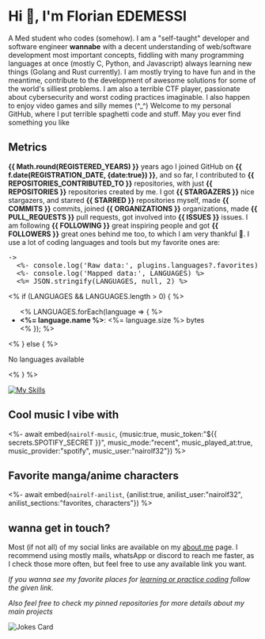 # Hi 👾, I'm Florian EDEMESSI

A Med student who codes (somehow). I am a "self-taught" developer and software engineer **wannabe** with a decent understanding of web/software development most important concepts, fiddling with many programming languages at once (mostly C, Python, and Javascript) always learning new things (Golang and Rust currently). I am mostly trying to have fun and in the meantime, contribute to the development of awesome solutions for some of the world's silliest problems. I am also a terrible CTF player, passionate about cybersecurity and worst coding practices imaginable. I also happen to enjoy video games and silly memes (^_^) Welcome to my personal GitHub, where I put terrible spaghetti code and stuff. May you ever find something you like

## Metrics

**{{ Math.round(REGISTERED_YEARS) }}** years ago I joined GitHub on **{{ f.date(REGISTRATION_DATE, {date:true}) }}**, and so far, I contributed to **{{ REPOSITORIES_CONTRIBUTED_TO }}** repositories, with just **{{ REPOSITORIES }}** repositories created by me. I got **{{ STARGAZERS }}** nice stargazers, and starred **{{ STARRED }}** repositories myself, made **{{ COMMITS }}** commits, joined **{{ ORGANIZATIONS }}** organizations, made **{{ PULL_REQUESTS }}** pull requests, got involved into **{{ ISSUES }}** issues. I am following **{{ FOLLOWING }}** great inspiring people and got **{{ FOLLOWERS }}** great ones behind me too, to which I am very thankful 💛. I use a lot of coding languages and tools but my favorite ones are:

<!-- Debugging: Output LANGUAGES array -->
<pre>->
  <%- console.log('Raw data:', plugins.languages?.favorites) %>
  <%- console.log('Mapped data:', LANGUAGES) %>
  <%= JSON.stringify(LANGUAGES, null, 2) %>
</pre>

<% if (LANGUAGES && LANGUAGES.length > 0) { %>
  <ul>
    <% LANGUAGES.forEach(language => { %>
      <li><strong><%= language.name %></strong>: <%= language.size %> bytes</li>
    <% }); %>
  </ul>
<% } else { %>
  <p>No languages available</p>
<% } %>

[![My Skills](https://skillicons.dev/icons?i=linux,bash,c,python,js,php,kotlin,flutter,golang,rust)](https://skillicons.dev)

## Cool music I vibe with

<%- await embed(`nairolf-music`, {music:true, music_token:"${{ secrets.SPOTIFY_SECRET }}", music_mode:"recent", music_played_at:true, music_provider:"spotify", music_user:"nairolf32"}) %>

## Favorite manga/anime characters

<%- await embed(`nairolf-anilist`, {anilist:true, anilist_user:"nairolf32", anilist_sections:"favorites, characters"}) %>

## wanna get in touch?

Most (if not all) of my social links are available on my [about.me](https://about.me/florian_edemessi) page. I recommend using mostly mails, whatsApp or discord to reach me faster, as I check those more often, but feel free to use any available link you want.

*If you wanna see my favorite places for [learning or practice coding](https://github.com/nair0lf32/challenger) follow the given link.*

*Also feel free to check my pinned repositories for more details about my main projects*

![Jokes Card](https://readme-jokes.vercel.app/api?hideBorder)
